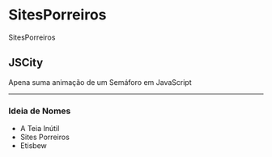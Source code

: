 # SitesPorreiros
 SitesPorreiros

## JSCity

Apena suma animação de um Semáforo em JavaScript




---

### Ideia de Nomes

- A Teia Inútil
- Sites Porreiros
- Etisbew